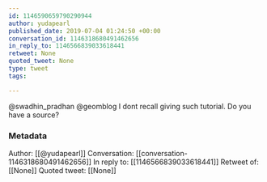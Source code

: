 ```yaml
---
id: 1146590659790290944
author: yudapearl
published_date: 2019-07-04 01:24:50 +00:00
conversation_id: 1146318680491462656
in_reply_to: 1146566839033618441
retweet: None
quoted_tweet: None
type: tweet
tags:

---
```


@swadhin_pradhan @geomblog I dont recall giving such tutorial. Do you have a source?

### Metadata

Author: [[@yudapearl]]
Conversation: [[conversation-1146318680491462656]]
In reply to: [[1146566839033618441]]
Retweet of: [[None]]
Quoted tweet: [[None]]
